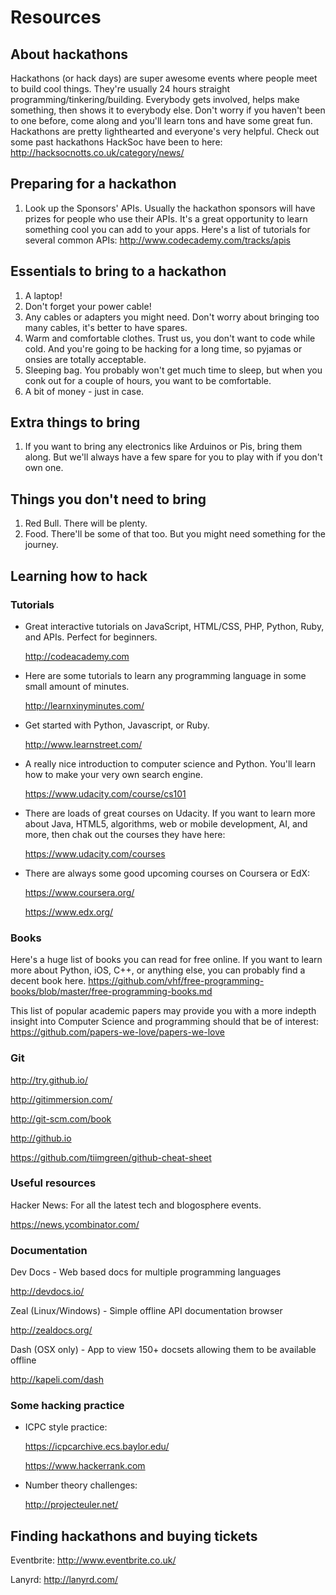 Resources
=========

About hackathons
----------------

Hackathons (or hack days) are super awesome events where people meet to build cool things. They're usually 24 hours straight programming/tinkering/building. Everybody gets involved, helps make something, then shows it to everybody else. Don't worry if you haven't been to one before, come along and you'll learn tons and have some great fun. Hackathons are pretty lighthearted and everyone's very helpful. Check out some past hackathons HackSoc have been to here: http://hacksocnotts.co.uk/category/news/

Preparing for a hackathon
-------------------------

1. Look up the Sponsors' APIs. Usually the hackathon sponsors will have prizes for people who use their APIs. It's a great opportunity to learn something cool you can add to your apps. Here's a list of tutorials for several common APIs: http://www.codecademy.com/tracks/apis

Essentials to bring to a hackathon
----------------------------------

1. A laptop!
2. Don't forget your power cable!
3. Any cables or adapters you might need. Don't worry about bringing too many cables, it's better to have spares.
4. Warm and comfortable clothes. Trust us, you don't want to code while cold. And you're going to be hacking for a long time, so pyjamas or onsies are totally acceptable.
5. Sleeping bag. You probably won't get much time to sleep, but when you conk out for a couple of hours, you want to be comfortable.
6. A bit of money - just in case.

Extra things to bring
---------------------

1. If you want to bring any electronics like Arduinos or Pis, bring them along. But we'll always have a few spare for you to play with if you don't own one.

Things you don't need to bring
------------------------------

1. Red Bull. There will be plenty.
2. Food. There'll be some of that too. But you might need something for the journey.

Learning how to hack
--------------------

### Tutorials

- Great interactive tutorials on JavaScript, HTML/CSS, PHP, Python, Ruby, and APIs. Perfect for beginners.

	http://codeacademy.com

- Here are some tutorials to learn any programming language in some small amount of minutes.

	http://learnxinyminutes.com/

- Get started with Python, Javascript, or Ruby.

	http://www.learnstreet.com/

- A really nice introduction to computer science and Python. You'll learn how to make your very own search engine.

	https://www.udacity.com/course/cs101

- There are loads of great courses on Udacity. If you want to learn more about Java, HTML5, algorithms, web or mobile development, AI, and more, then chak out the courses they have here:

	https://www.udacity.com/courses

- There are always some good upcoming courses on Coursera or EdX:

	https://www.coursera.org/

	https://www.edx.org/

### Books

Here's a huge list of books you can read for free online. If you want to learn more about Python, iOS, C++, or anything else, you can probably find a decent book here.
https://github.com/vhf/free-programming-books/blob/master/free-programming-books.md

This list of popular academic papers may provide you with a more indepth insight into Computer Science and programming should that be of interest:
https://github.com/papers-we-love/papers-we-love

### Git

http://try.github.io/

http://gitimmersion.com/‎

http://git-scm.com/book

http://github.io

https://github.com/tiimgreen/github-cheat-sheet

### Useful resources

Hacker News: For all the latest tech and blogosphere events.

https://news.ycombinator.com/

### Documentation

Dev Docs - Web based docs for multiple programming languages

http://devdocs.io/

Zeal (Linux/Windows) - Simple offline API documentation browser 

http://zealdocs.org/

Dash (OSX only) - App to view 150+ docsets allowing them to be available offline

http://kapeli.com/dash

### Some hacking practice

- ICPC style practice:

	https://icpcarchive.ecs.baylor.edu/

	https://www.hackerrank.com

- Number theory challenges:

	http://projecteuler.net/

Finding hackathons and buying tickets
-------------------------------------

Eventbrite: http://www.eventbrite.co.uk/

Lanyrd: http://lanyrd.com/
